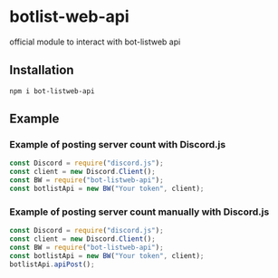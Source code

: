 # botlist-web-api

official module to interact with bot-listweb api

## Installation

`npm i bot-listweb-api`

## Example

### Example of posting server count with Discord.js

```js
const Discord = require("discord.js");
const client = new Discord.Client();
const BW = require("bot-listweb-api");
const botlistApi = new BW("Your token", client);
```

### Example of posting server count manually with Discord.js

```js
const Discord = require("discord.js");
const client = new Discord.Client();
const BW = require("bot-listweb-api");
const botlistApi = new BW("Your token", client);
botlistApi.apiPost();
```
